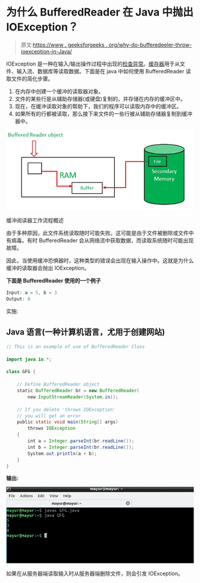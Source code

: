 # 为什么 BufferedReader 在 Java 中抛出 IOException？

> 原文:[https://www . geeksforgeeks . org/why-do-bufferedeeler-throw-ioexception-in-Java/](https://www.geeksforgeeks.org/why-does-bufferedreader-throw-ioexception-in-java/)

IOException 是一种在输入/输出操作过程中出现的[检查异常](https://www.geeksforgeeks.org/checked-vs-unchecked-exceptions-in-java/)。[缓存器](https://www.geeksforgeeks.org/java-io-bufferedreader-class-java/)用于从文件、输入流、数据库等读取数据。下面是在 java 中如何使用 BufferedReader 读取文件的简化步骤。

1.  在内存中创建一个缓冲的读取器对象。
2.  文件的某些行是从辅助存储器(或硬盘)复制的，并存储在内存的缓冲区中。
3.  现在，在缓冲读取对象的帮助下，我们的程序可以读取内存中的缓冲区。
4.  如果所有的行都被读取，那么接下来文件的一些行被从辅助存储器复制到缓冲器中。

![](img/abd140c4ea15de3428b01e3429e5bef9.png)

缓冲阅读器工作流程概述

由于多种原因，此文件系统读取随时可能失败。这可能是由于文件被删除或文件中有病毒。有时 BufferedReader 会从网络流中获取数据，而读取系统随时可能出现故障。

因此，当使用缓冲恐惧器时，这种类型的错误会出现在输入操作中。这就是为什么缓冲的读取器会抛出 IOException。

**下面是 BufferedReader 使用的一个例子**

```java
Input: a = 5, b = 3
Output: 8
```

实施:

## Java 语言(一种计算机语言，尤用于创建网站)

```java
// This is an example of use of BufferedReader Class

import java.io.*;

class GFG {

    // Define BufferedReader object
    static BufferedReader br = new BufferedReader(
        new InputStreamReader(System.in));

    // If you delete 'throws IOException'
    // you will get an error
    public static void main(String[] args)
        throws IOException
    {
        int a = Integer.parseInt(br.readLine());
        int b = Integer.parseInt(br.readLine());
        System.out.println(a + b);
    }
}
```

**输出:**

![](img/15adccf835c5c3c8de10046820f00ef3.png)

如果在从服务器端读取输入时从服务器端删除文件，则会引发 IOException。